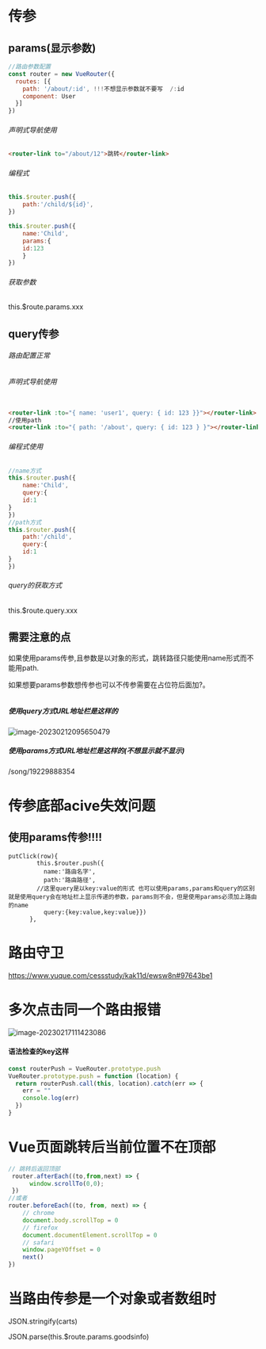 # 传参

## params(显示参数)

```js
//路由参数配置
const router = new VueRouter({
  routes: [{
    path: '/about/:id', !!!不想显示参数就不要写  /:id
    component: User
  }]
})

```

###### 声明式导航使用

```html
<router-link to="/about/12">跳转</router-link>
```

###### 编程式

```js
this.$router.push({
    path:'/child/${id}',
})

this.$router.push({
    name:'Child',
    params:{
    id:123
    }
})
```

###### 获取参数

this.$route.params.xxx

## query传参

###### 路由配置正常

###### 声明式导航使用

```html

<router-link :to="{ name: 'user1', query: { id: 123 }}"></router-link>
//使用path
<router-link :to="{ path: '/about', query: { id: 123 } }"></router-link>

```

###### 编程式使用



```js
//name方式
this.$router.push({
    name:'Child',
    query:{
    id:1
}
})
//path方式
this.$router.push({
    path:'/child',
    query:{
    id:1
}
})

```

###### query的获取方式

this.$route.query.xxx

## 需要注意的点

如果使用params传参,且参数是以对象的形式，跳转路径只能使用name形式而不能用path.

如果想要params参数想传参也可以不传参需要在占位符后面加?。

```javascript

```

##### 使用query方式URL地址栏是这样的

![image-20230212095650479](C:\Users\Administrator\AppData\Roaming\Typora\typora-user-images\image-20230212095650479.png)

##### 使用params方式URL地址栏是这样的(不想显示就不显示)

/song/19229888354



# 传参底部acive失效问题

## 使用params传参!!!!

```JS
putClick(row){
        this.$router.push({
          name:'路由名字',
          path:'路由路径',
		//这里query是以key:value的形式 也可以使用params,params和query的区别就是使用query会在地址栏上显示传递的参数，params则不会，但是使用params必须加上路由的name 
          query:{key:value,key:value}})
      },

```

# 路由守卫

https://www.yuque.com/cessstudy/kak11d/ewsw8n#97643be1

# 多次点击同一个路由报错

![image-20230217111423086](C:\Users\Administrator\AppData\Roaming\Typora\typora-user-images\image-20230217111423086.png)

#### 语法检查的key这样

```js
const routerPush = VueRouter.prototype.push
VueRouter.prototype.push = function (location) {
  return routerPush.call(this, location).catch(err => {
    err = ""
    console.log(err)
  })
}
```



# Vue页面跳转后当前位置不在顶部

```js
// 跳转后返回顶部
 router.afterEach((to,from,next) => {
      window.scrollTo(0,0);
 })
//或者
router.beforeEach((to, from, next) => {    
    // chrome
    document.body.scrollTop = 0
    // firefox
    document.documentElement.scrollTop = 0
    // safari
    window.pageYOffset = 0
    next()
})
```

# 当路由传参是一个对象或者数组时

JSON.stringify(carts)

 JSON.parse(this.$route.params.goodsinfo)



